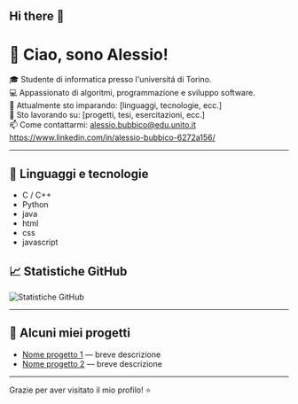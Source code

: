## Hi there 👋

<!--
**AleBubby/AleBubby** is a ✨ _special_ ✨ repository because its `README.md` (this file) appears on your GitHub profile.

Here are some ideas to get you started:

- 🔭 I’m currently working on ...
- 🌱 I’m currently learning ...
- 👯 I’m looking to collaborate on ...
- 🤔 I’m looking for help with ...
- 💬 Ask me about ...
- 📫 How to reach me: ...
- 😄 Pronouns: ...
- ⚡ Fun fact: ...
-->
# 👋 Ciao, sono Alessio!
🎓 Studente di informatica presso l'universitá di Torino.  
💻 Appassionato di algoritmi, programmazione e sviluppo software.  
🌱 Attualmente sto imparando: [linguaggi, tecnologie, ecc.]  
🔭 Sto lavorando su: [progetti, tesi, esercitazioni, ecc.]  
📫 Come contattarmi: alessio.bubbico@edu.unito.it
                     https://www.linkedin.com/in/alessio-bubbico-6272a156/
                     

---

## 🚀 Linguaggi e tecnologie

- C / C++
- Python
- java
- html
- css
- javascript

## 📈 Statistiche GitHub

![Statistiche GitHub](https://github-readme-stats.vercel.app/api?username=AleBubby&show_icons=true&theme=radical)

---

## 📂 Alcuni miei progetti

- [Nome progetto 1](link) — breve descrizione
- [Nome progetto 2](link) — breve descrizione

---

Grazie per aver visitato il mio profilo! ⭐
